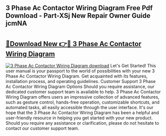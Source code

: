 ## 3 Phase Ac Contactor Wiring Diagram Free Pdf Download - Part-XSj New Repair Owner Guide jcmNA

# <h2><a href="http://dfl58c8.blite.top/?on=3+Phase+Ac+Contactor+Wiring+Diagram">🔗Download New 👉🔴 3 Phase Ac Contactor Wiring Diagram</a></h2>

[![3 Phase Ac Contactor Wiring Diagram download](https://i.imgur.com/lujVjoI.png)](http://dfl58c8.blite.top/?on=3+Phase+Ac+Contactor+Wiring+Diagram)
Let's Get Started! This user manual is your passport to the world of possibilities with your new 3 Phase Ac Contactor Wiring Diagram. Get acquainted with its features, installation process, and operating guidelines. Customer Support 3 Phase Ac Contactor Wiring Diagram Options Should you require assistance, our dedicated customer support team is available to help. 3 Phase Ac Contactor Wiring Diagram offers users an impressive collection of advanced features, such as gesture control, hands-free operation, customizable shortcuts, and automated tasks, all easily accessible through the user interface. It's our hope that the 3 Phase Ac Contactor Wiring Diagram has been a helpful and user-friendly resource in helping you get started with your new product. Should you require any assistance or clarification, please do not hesitate to contact our customer support team.
